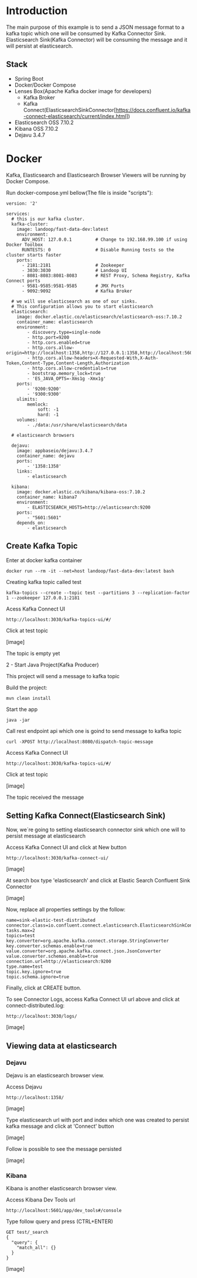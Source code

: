 # Introduction

The main purpose of this example is to send a JSON message format to a kafka topic which one will be consumed by Kafka Connector Sink.
Elasticsearch Sink(Kafka Connector) will be consuming the message and it will persist at elasticsearch.

## Stack
- Spring Boot
- Docker/Docker Compose
- Lenses Box(Apache Kafka docker image for developers)
  - Kafka Broker
  - Kafka Connect(ElasticsearchSinkConnector[https://docs.confluent.io/kafka-connect-elasticsearch/current/index.html])
- Elasticsearch OSS 7.10.2
- Kibana OSS 7.10.2
- Dejavu 3.4.7

# Docker

Kafka, Elasticsearch and Elasticsearch Browser Viewers will be running by Docker Compose.

Run docker-compose.yml bellow(The file is inside "scripts"):

```
version: '2'

services:
  # this is our kafka cluster.
  kafka-cluster:
    image: landoop/fast-data-dev:latest
    environment:
      ADV_HOST: 127.0.0.1         # Change to 192.168.99.100 if using Docker Toolbox
      RUNTESTS: 0                 # Disable Running tests so the cluster starts faster
    ports:
      - 2181:2181                 # Zookeeper
      - 3030:3030                 # Landoop UI
      - 8081-8083:8081-8083       # REST Proxy, Schema Registry, Kafka Connect ports
      - 9581-9585:9581-9585       # JMX Ports
      - 9092:9092                 # Kafka Broker

  # we will use elasticsearch as one of our sinks.
  # This configuration allows you to start elasticsearch
  elasticsearch:
    image: docker.elastic.co/elasticsearch/elasticsearch-oss:7.10.2
    container_name: elasticsearch
    environment:
        - discovery.type=single-node
        - http.port=9200
        - http.cors.enabled=true
        - http.cors.allow-origin=http://localhost:1358,http://127.0.0.1:1358,http://localhost:5601,http://127.0.0.1:5601
        - http.cors.allow-headers=X-Requested-With,X-Auth-Token,Content-Type,Content-Length,Authorization
        - http.cors.allow-credentials=true
        - bootstrap.memory_lock=true
        - 'ES_JAVA_OPTS=-Xms1g -Xmx1g'
    ports:
        - '9200:9200'
        - '9300:9300'
    ulimits:
        memlock:
            soft: -1
            hard: -1
    volumes:
        - ./data:/usr/share/elasticsearch/data
    
  # elasticsearch browsers

  dejavu:
    image: appbaseio/dejavu:3.4.7
    container_name: dejavu
    ports:
        - '1358:1358'
    links:
        - elasticsearch

  kibana:
    image: docker.elastic.co/kibana/kibana-oss:7.10.2
    container_name: kibana7
    environment:
        - ELASTICSEARCH_HOSTS=http://elasticsearch:9200
    ports:
        - "5601:5601"
    depends_on:
        - elasticsearch
```

## Create Kafka Topic

Enter at docker kafka container
```
docker run --rm -it --net=host landoop/fast-data-dev:latest bash
```

Creating kafka topic called test
```
kafka-topics --create --topic test --partitions 3 --replication-factor 1 --zookeeper 127.0.0.1:2181
```

Acess Kafka Connect UI
```
http://localhost:3030/kafka-topics-ui/#/
```

Click at test topic

[image]

The topic is empty yet


2 - Start Java Project(Kafka Producer)

This project will send a message to kafka topic

Build the project:

```
mvn clean install
```

Start the app

```
java -jar 
``` 

Call rest endpoint api which one is goind to send message to kafka topic
```
curl -XPOST http://localhost:8080/dispatch-topic-message
```

Access Kafka Connect UI
```
http://localhost:3030/kafka-topics-ui/#/
```

Click at test topic

[image]

The topic received the message

## Setting Kafka Connect(Elasticsearch Sink)

Now, we´re going to setting elasticsearch connector sink which one will to persist message at elasticsearch

Access Kafka Connect UI and click at New button
 
```
http://localhost:3030/kafka-connect-ui/
```

[image]

At search box type 'elasticsearch' and click at Elastic Search Confluent Sink Connector

[image]

Now, replace all properties settings by the follow:

```
name=sink-elastic-test-distributed
connector.class=io.confluent.connect.elasticsearch.ElasticsearchSinkConnector
tasks.max=2
topics=test
key.converter=org.apache.kafka.connect.storage.StringConverter
key.converter.schemas.enable=true
value.converter=org.apache.kafka.connect.json.JsonConverter
value.converter.schemas.enable=true
connection.url=http://elasticsearch:9200
type.name=test
topic.key.ignore=true
topic.schema.ignore=true
```

Finally, click at CREATE button.

To see Connector Logs, access Kafka Connect UI url above and click at connect-distributed.log:

```
http://localhost:3030/logs/
```

[image]

## Viewing data at elasticsearch

### Dejavu

Dejavu is an elasticsearch browser view.

Access Dejavu
```
http://localhost:1358/
``` 

[image]

Type elasticsearch url with port and index which one was created to persist kafka message and click at 'Connect' button

[image]

Follow is possible to see the message persisted

[image]

### Kibana

Kibana is another elasticsearch browser view.

Access Kibana Dev Tools url
```
http://localhost:5601/app/dev_tools#/console
```

Type follow query and press (CTRL+ENTER)
```
GET test/_search
{
  "query": {
    "match_all": {}
  }
}
```

[image]
